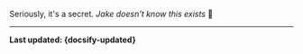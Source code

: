 Seriously, it's a secret. *Jake doesn't know this exists* 🤫

----

**Last updated: {docsify-updated}**